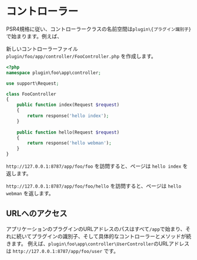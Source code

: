 # コントローラー

PSR4規格に従い、コントローラークラスの名前空間は`plugin\{プラグイン識別子}`で始まります。例えば、

新しいコントローラーファイル `plugin/foo/app/controller/FooController.php` を作成します。

```php
<?php
namespace plugin\foo\app\controller;

use support\Request;

class FooController
{
    public function index(Request $request)
    {
        return response('hello index');
    }
    
    public function hello(Request $request)
    {
        return response('hello webman');
    }
}
```

`http://127.0.0.1:8787/app/foo/foo` を訪問すると、ページは `hello index` を返します。

`http://127.0.0.1:8787/app/foo/foo/hello` を訪問すると、ページは `hello webman` を返します。

## URLへのアクセス
アプリケーションのプラグインのURLアドレスのパスはすべて`/app`で始まり、それに続いてプラグインの識別子、そして具体的なコントローラーとメソッドが続きます。
例えば、`plugin\foo\app\controller\UserController`のURLアドレスは `http://127.0.0.1:8787/app/foo/user` です。
